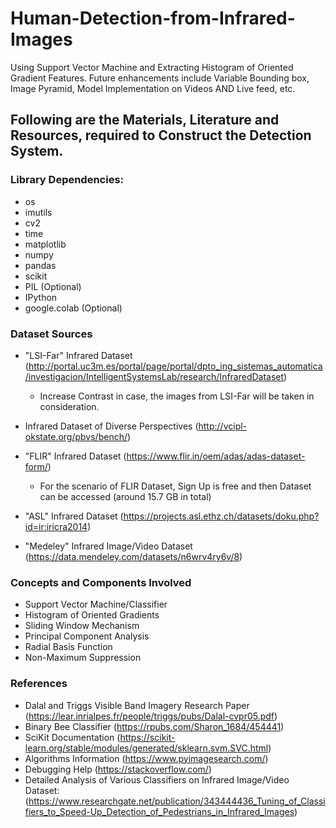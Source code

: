 # Human-Detection-from-Infrared-Images
Using Support Vector Machine and Extracting Histogram of Oriented Gradient Features. Future enhancements include Variable Bounding box, Image Pyramid, Model Implementation on Videos AND Live feed, etc.

## Following are the Materials, Literature and Resources, required to Construct the Detection System.

### Library Dependencies:

* os      
* imutils     
* cv2
* time
* matplotlib
* numpy
* pandas
* scikit
* PIL (Optional)
* IPython
* google.colab (Optional)

### Dataset Sources

* "LSI-Far" Infrared Dataset (http://portal.uc3m.es/portal/page/portal/dpto_ing_sistemas_automatica/investigacion/IntelligentSystemsLab/research/InfraredDataset)

  * Increase Contrast in case, the images from LSI-Far will be taken in consideration.
  
* Infrared Dataset of Diverse Perspectives (http://vcipl-okstate.org/pbvs/bench/)
* "FLIR" Infrared Dataset (https://www.flir.in/oem/adas/adas-dataset-form/)

  * For the scenario of FLIR Dataset, Sign Up is free and then Dataset can be accessed (around 15.7 GB in total)

* "ASL" Infrared Dataset (https://projects.asl.ethz.ch/datasets/doku.php?id=ir:iricra2014)
* "Medeley" Infrared Image/Video Dataset (https://data.mendeley.com/datasets/n6wrv4ry6v/8)

### Concepts and Components Involved

* Support Vector Machine/Classifier
* Histogram of Oriented Gradients
* Sliding Window Mechanism
* Principal Component Analysis
* Radial Basis Function
* Non-Maximum Suppression

### References

* Dalal and Triggs Visible Band Imagery Research Paper (https://lear.inrialpes.fr/people/triggs/pubs/Dalal-cvpr05.pdf)
* Binary Bee Classifier (https://rpubs.com/Sharon_1684/454441)
* SciKit Documentation (https://scikit-learn.org/stable/modules/generated/sklearn.svm.SVC.html)
* Algorithms Information (https://www.pyimagesearch.com/)
* Debugging Help (https://stackoverflow.com/)
* Detailed Analysis of Various Classifiers on Infrared Image/Video Dataset:
(https://www.researchgate.net/publication/343444436_Tuning_of_Classifiers_to_Speed-Up_Detection_of_Pedestrians_in_Infrared_Images)

